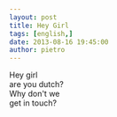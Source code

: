 ```yaml
---
layout: post
title: Hey Girl
tags: [english,]
date: 2013-08-16 19:45:00
author: pietro
---
```

Hey girl<br/>are you dutch?<br/>Why don't we<br/>get in touch?
